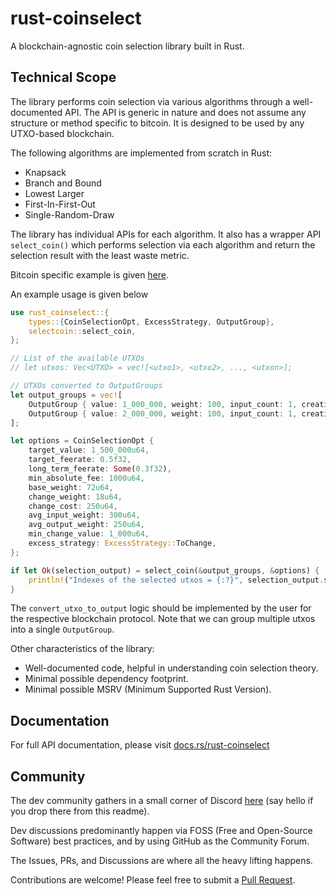 # rust-coinselect

A blockchain-agnostic coin selection library built in Rust.

## Technical Scope

The library performs coin selection via various algorithms through a well-documented API. The API is generic in nature and does not assume any structure or method specific to bitcoin. It is designed to be used by any UTXO-based blockchain.

The following algorithms are implemented from scratch in Rust:

- Knapsack
- Branch and Bound
- Lowest Larger
- First-In-First-Out
- Single-Random-Draw

The library has individual APIs for each algorithm. It also has a wrapper API `select_coin()` which performs selection via each algorithm and return the selection result with the least waste metric.

Bitcoin specific example is given [here](./examples/bitcoin_crate/).

An example usage is given below

```rust
use rust_coinselect::{
    types::{CoinSelectionOpt, ExcessStrategy, OutputGroup},
    selectcoin::select_coin,
};

// List of the available UTXOs
// let utxos: Vec<UTXO> = vec![<utxo1>, <utxo2>, ..., <utxon>];

// UTXOs converted to OutputGroups
let output_groups = vec![
    OutputGroup { value: 1_000_000, weight: 100, input_count: 1, creation_sequence: None },
    OutputGroup { value: 2_000_000, weight: 100, input_count: 1, creation_sequence: None },
];

let options = CoinSelectionOpt {
    target_value: 1_500_000u64,
    target_feerate: 0.5f32,
    long_term_feerate: Some(0.3f32),
    min_absolute_fee: 1000u64,
    base_weight: 72u64,
    change_weight: 18u64,
    change_cost: 250u64,
    avg_input_weight: 300u64,
    avg_output_weight: 250u64,
    min_change_value: 1_000u64,
    excess_strategy: ExcessStrategy::ToChange,
};

if let Ok(selection_output) = select_coin(&output_groups, &options) {
    println!("Indexes of the selected utxos = {:?}", selection_output.selected_inputs);
}

```

The `convert_utxo_to_output` logic should be implemented by the user for the respective blockchain protocol.
Note that we can group multiple utxos into a single `OutputGroup`.

Other characteristics of the library:

- Well-documented code, helpful in understanding coin selection theory.
- Minimal possible dependency footprint.
- Minimal possible MSRV (Minimum Supported Rust Version).

## Documentation
For full API documentation, please visit [docs.rs/rust-coinselect](https://docs.rs/rust-coinselect)

## Community

The dev community gathers in a small corner of Discord [here](https://discord.gg/TSSAB3g4Zf) (say hello if you drop there from this readme).

Dev discussions predominantly happen via FOSS (Free and Open-Source Software) best practices, and by using GitHub as the Community Forum.

The Issues, PRs, and Discussions are where all the heavy lifting happens.

Contributions are welcome! Please feel free to submit a [Pull Request](https://github.com/Bitshala-Incubator/rust-coinselect/pulls).
